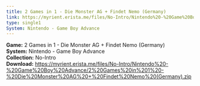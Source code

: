 ```yaml
---
title: 2 Games in 1 - Die Monster AG + Findet Nemo (Germany)
link: https://myrient.erista.me/files/No-Intro/Nintendo%20-%20Game%20Boy%20Advance/2%20Games%20in%201%20-%20Die%20Monster%20AG%20+%20Findet%20Nemo%20(Germany).zip
type: single1
System: Nintendo - Game Boy Advance
---
```

<b>Game:</b> 2 Games in 1 - Die Monster AG + Findet Nemo (Germany)<br>
<b>System:</b> Nintendo - Game Boy Advance<br>
<b>Collection:</b> No-Intro<br>
<b>Download:</b> https://myrient.erista.me/files/No-Intro/Nintendo%20-%20Game%20Boy%20Advance/2%20Games%20in%201%20-%20Die%20Monster%20AG%20+%20Findet%20Nemo%20(Germany).zip